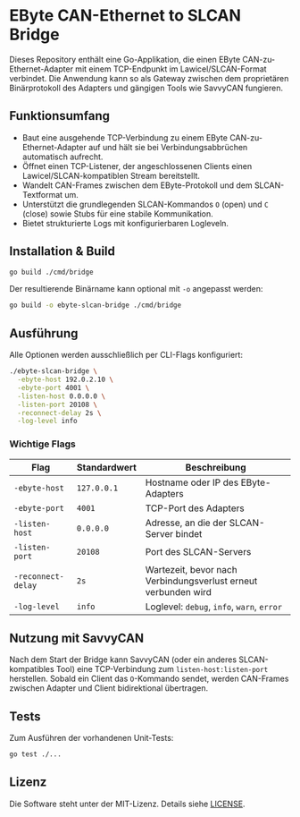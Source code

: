 # EByte CAN-Ethernet to SLCAN Bridge

Dieses Repository enthält eine Go-Applikation, die einen EByte CAN-zu-Ethernet-Adapter mit einem TCP-Endpunkt im Lawicel/SLCAN-Format verbindet. Die Anwendung kann so als Gateway zwischen dem proprietären Binärprotokoll des Adapters und gängigen Tools wie SavvyCAN fungieren.

## Funktionsumfang

* Baut eine ausgehende TCP-Verbindung zu einem EByte CAN-zu-Ethernet-Adapter auf und hält sie bei Verbindungsabbrüchen automatisch aufrecht.
* Öffnet einen TCP-Listener, der angeschlossenen Clients einen Lawicel/SLCAN-kompatiblen Stream bereitstellt.
* Wandelt CAN-Frames zwischen dem EByte-Protokoll und dem SLCAN-Textformat um.
* Unterstützt die grundlegenden SLCAN-Kommandos `O` (open) und `C` (close) sowie Stubs für eine stabile Kommunikation.
* Bietet strukturierte Logs mit konfigurierbaren Logleveln.

## Installation & Build

```bash
go build ./cmd/bridge
```

Der resultierende Binärname kann optional mit `-o` angepasst werden:

```bash
go build -o ebyte-slcan-bridge ./cmd/bridge
```

## Ausführung

Alle Optionen werden ausschließlich per CLI-Flags konfiguriert:

```bash
./ebyte-slcan-bridge \
  -ebyte-host 192.0.2.10 \
  -ebyte-port 4001 \
  -listen-host 0.0.0.0 \
  -listen-port 20108 \
  -reconnect-delay 2s \
  -log-level info
```

### Wichtige Flags

| Flag | Standardwert | Beschreibung |
|------|---------------|--------------|
| `-ebyte-host` | `127.0.0.1` | Hostname oder IP des EByte-Adapters |
| `-ebyte-port` | `4001` | TCP-Port des Adapters |
| `-listen-host` | `0.0.0.0` | Adresse, an die der SLCAN-Server bindet |
| `-listen-port` | `20108` | Port des SLCAN-Servers |
| `-reconnect-delay` | `2s` | Wartezeit, bevor nach Verbindungsverlust erneut verbunden wird |
| `-log-level` | `info` | Loglevel: `debug`, `info`, `warn`, `error` |

## Nutzung mit SavvyCAN

Nach dem Start der Bridge kann SavvyCAN (oder ein anderes SLCAN-kompatibles Tool) eine TCP-Verbindung zum `listen-host:listen-port` herstellen. Sobald ein Client das `O`-Kommando sendet, werden CAN-Frames zwischen Adapter und Client bidirektional übertragen.

## Tests

Zum Ausführen der vorhandenen Unit-Tests:

```bash
go test ./...
```

## Lizenz

Die Software steht unter der MIT-Lizenz. Details siehe [LICENSE](LICENSE).
